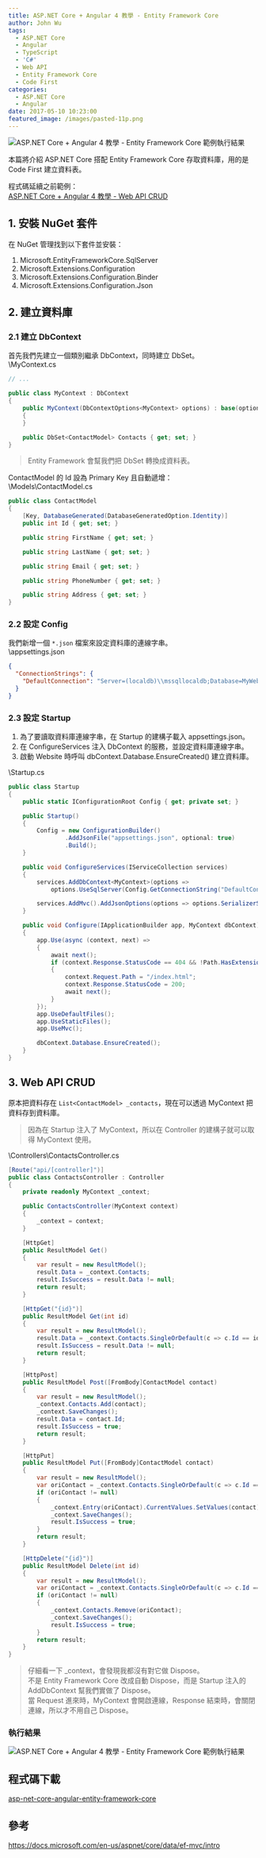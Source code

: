 ```yaml
---
title: ASP.NET Core + Angular 4 教學 - Entity Framework Core
author: John Wu
tags:
  - ASP.NET Core
  - Angular
  - TypeScript
  - 'C#'
  - Web API
  - Entity Framework Core
  - Code First
categories:
  - ASP.NET Core
  - Angular
date: 2017-05-10 10:23:00
featured_image: /images/pasted-11p.png
---
```

![ASP.NET Core + Angular 4 教學 - Entity Framework Core 範例執行結果](/images/pasted-11p.png)

本篇將介紹 ASP.NET Core 搭配 Entity Framework Core 存取資料庫，用的是 Code First 建立資料表。

<!-- more -->

程式碼延續之前範例：  
[ASP.NET Core + Angular 4 教學 - Web API CRUD](/article/asp-net-core-angular-4-教學-web-api-crud.html)  

## 1. 安裝 NuGet 套件

在 NuGet 管理找到以下套件並安裝：
1. Microsoft.EntityFrameworkCore.SqlServer
2. Microsoft.Extensions.Configuration
3. Microsoft.Extensions.Configuration.Binder
4. Microsoft.Extensions.Configuration.Json

## 2. 建立資料庫

### 2.1 建立 DbContext

首先我們先建立一個類別繼承 DbContext，同時建立 DbSet。  
\MyContext.cs
```cs
// ...

public class MyContext : DbContext
{
    public MyContext(DbContextOptions<MyContext> options) : base(options)
    {
    }

    public DbSet<ContactModel> Contacts { get; set; }
}
```
> Entity Framework 會幫我們把 DbSet 轉換成資料表。  

ContactModel 的 Id 設為 Primary Key 且自動遞增：  
\Models\ContactModel.cs
```cs
public class ContactModel
{
    [Key, DatabaseGenerated(DatabaseGeneratedOption.Identity)]
    public int Id { get; set; }

    public string FirstName { get; set; }

    public string LastName { get; set; }

    public string Email { get; set; }

    public string PhoneNumber { get; set; }

    public string Address { get; set; }
}
```

### 2.2 設定 Config

我們新增一個 `*.json` 檔案來設定資料庫的連線字串。  
\appsettings.json
```json
{
  "ConnectionStrings": {
    "DefaultConnection": "Server=(localdb)\\mssqllocaldb;Database=MyWebsite;"
  }
}
```

### 2.3 設定 Startup

1. 為了要讀取資料庫連線字串，在 Startup 的建構子載入 appsettings.json。  
2. 在 ConfigureServices 注入 DbContext 的服務，並設定資料庫連線字串。  
3. 啟動 Website 時呼叫 dbContext.Database.EnsureCreated() 建立資料庫。  

\Startup.cs
```cs
public class Startup
{
    public static IConfigurationRoot Config { get; private set; }

    public Startup()
    {
        Config = new ConfigurationBuilder()
                .AddJsonFile("appsettings.json", optional: true)
                .Build();
    }

    public void ConfigureServices(IServiceCollection services)
    {
        services.AddDbContext<MyContext>(options =>
            options.UseSqlServer(Config.GetConnectionString("DefaultConnection")));

        services.AddMvc().AddJsonOptions(options => options.SerializerSettings.ContractResolver = new DefaultContractResolver());
    }

    public void Configure(IApplicationBuilder app, MyContext dbContext)
    {
        app.Use(async (context, next) =>
        {
            await next();
            if (context.Response.StatusCode == 404 && !Path.HasExtension(context.Request.Path.Value))
            {
                context.Request.Path = "/index.html";
                context.Response.StatusCode = 200;
                await next();
            }
        });
        app.UseDefaultFiles();
        app.UseStaticFiles();
        app.UseMvc();

        dbContext.Database.EnsureCreated();
    }
}
```

## 3. Web API CRUD

原本把資料存在 `List<ContactModel> _contacts`，現在可以透過 MyContext 把資料存到資料庫。  
> 因為在 Startup 注入了 MyContext，所以在 Controller 的建構子就可以取得 MyContext 使用。  

\Controllers\ContactsController.cs
```cs
[Route("api/[controller]")]
public class ContactsController : Controller
{
    private readonly MyContext _context;

    public ContactsController(MyContext context)
    {
        _context = context;
    }

    [HttpGet]
    public ResultModel Get()
    {
        var result = new ResultModel();
        result.Data = _context.Contacts;
        result.IsSuccess = result.Data != null;
        return result;
    }

    [HttpGet("{id}")]
    public ResultModel Get(int id)
    {
        var result = new ResultModel();
        result.Data = _context.Contacts.SingleOrDefault(c => c.Id == id);
        result.IsSuccess = result.Data != null;
        return result;
    }

    [HttpPost]
    public ResultModel Post([FromBody]ContactModel contact)
    {
        var result = new ResultModel();
        _context.Contacts.Add(contact);
        _context.SaveChanges();
        result.Data = contact.Id;
        result.IsSuccess = true;
        return result;
    }

    [HttpPut]
    public ResultModel Put([FromBody]ContactModel contact)
    {
        var result = new ResultModel();
        var oriContact = _context.Contacts.SingleOrDefault(c => c.Id == contact.Id);
        if (oriContact != null)
        {
            _context.Entry(oriContact).CurrentValues.SetValues(contact);
            _context.SaveChanges();
            result.IsSuccess = true;
        }
        return result;
    }

    [HttpDelete("{id}")]
    public ResultModel Delete(int id)
    {
        var result = new ResultModel();
        var oriContact = _context.Contacts.SingleOrDefault(c => c.Id == id);
        if (oriContact != null)
        {
            _context.Contacts.Remove(oriContact);
            _context.SaveChanges();
            result.IsSuccess = true;
        }
        return result;
    }
}
```
> 仔細看一下 _context，會發現我都沒有對它做 Dispose。  
> 不是 Entity Framework Core 改成自動 Dispose，而是 Startup 注入的 AddDbContext 幫我們實做了 Dispose。  
> 當 Request 進來時，MyContext 會開啟連線，Response 結束時，會關閉連線，所以才不用自己 Dispose。

### 執行結果

![ASP.NET Core + Angular 4 教學 - Entity Framework Core 範例執行結果](/images/pasted-11.gif)

## 程式碼下載

[asp-net-core-angular-entity-framework-core](https://github.com/johnwu1114/asp-net-core-angular-entity-framework-core)

## 參考

https://docs.microsoft.com/en-us/aspnet/core/data/ef-mvc/intro
